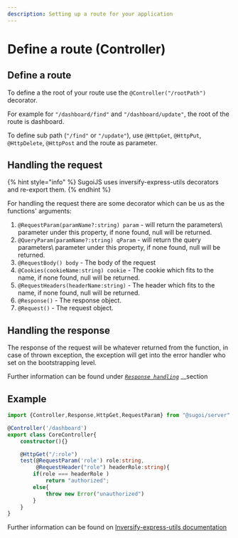 ```yaml
---
description: Setting up a route for your application
---
```


# Define a route \(Controller\)

## Define a route

To define a the root of your route use the `@Controller("/rootPath")` decorator.

For example for `"/dashboard/find"` and `"/dashboard/update"`,  the root of the route is dashboard.

To define sub path \(`"/find"` or `"/update"`\), use `@HttpGet`, `@HttpPut`, `@HttpDelete`, `@HttpPost` and the route as parameter.

## Handling the request

{% hint style="info" %}
SugoiJS uses inversify-express-utils decorators and re-export them.
{% endhint %}

For handling the request there are some decorator which can be us as the functions' arguments:

1. `@RequestParam(paramName?:string) param` - will return the parameters\ parameter under this property, if none found, null will be returned.
2. `@QueryParam(paramName?:string) qParam` - will return the query parameters\ parameter under this property, if none found, null will be returned.
3. `@RequestBody() body` - The body of the request
4. `@Cookies(cookieName:string) cookie` - The cookie which fits to the name, if none found, null will be returned.
5. `@RequestHeaders(headerName:string)` - The header which fits to the name, if none found, null will be returned.
6. `@Response()` - The response object.
7. `@Request()` - The request object.

## Handling the response

The response of the request will be whatever returned from the function, in case of thrown exception, the exception will get into the error handler who set on the bootstrapping level.

Further information can be found under [_`Response handling`_](response-handling.md#response-handling) __section

## Example

```typescript
import {Controller,Response,HttpGet,RequestParam} from "@sugoi/server";

@Controller('/dashboard')
export class CoreController{
    constructor(){}

    @HttpGet("/:role")
    test(@RequestParam('role') role:string,
         @RequestHeader("role") headerRole:string){
        if(role === headerRole )
            return "authorized";
        else{
            throw new Error("unauthorized")
        }
    }
}
```

Further information can be found on [Inversify-express-utils documentation](https://github.com/inversify/inversify-express-utils)

